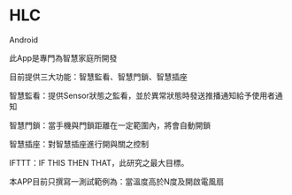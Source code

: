 # HLC
Android

此App是專門為智慧家庭所開發




目前提供三大功能：智慧監看、智慧門鎖、智慧插座

智慧監看：提供Sensor狀態之監看，並於異常狀態時發送推播通知給予使用者通知


智慧門鎖：當手機與門鎖距離在一定範圍內，將會自動開鎖


智慧插座：對智慧插座進行開與關之控制


IFTTT：IF THIS THEN THAT，此研究之最大目標。

本APP目前只撰寫一測試範例為：當溫度高於N度及開啟電風扇
